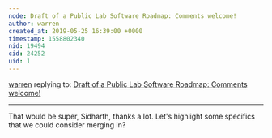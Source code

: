 ```yaml
---
node: Draft of a Public Lab Software Roadmap: Comments welcome!
author: warren
created_at: 2019-05-25 16:39:00 +0000
timestamp: 1558802340
nid: 19494
cid: 24252
uid: 1
---
```




[warren](../profile/warren) replying to: [Draft of a Public Lab Software Roadmap: Comments welcome!](../notes/warren/05-22-2019/draft-of-a-public-lab-software-roadmap-comments-welcome)

----
 That would be super, Sidharth, thanks a lot. Let's highlight some specifics that we could consider merging in? 
